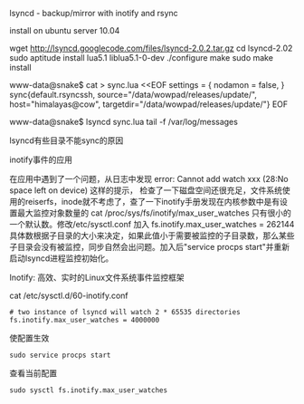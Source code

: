 lsyncd - backup/mirror with inotify and rsync

install on ubuntu server 10.04

wget http://lsyncd.googlecode.com/files/lsyncd-2.0.2.tar.gz
cd lsyncd-2.02
sudo aptitude install lua5.1 liblua5.1-0-dev
./configure
make
sudo make install


www-data@snake$ cat > sync.lua <<EOF
settings = {
        nodamon = false,
}
sync{default.rsyncssh, source="/data/wowpad/releases/update/", host="himalayas@cow", targetdir="/data/wowpad/releases/update/"}
EOF


www-data@snake$ lsyncd sync.lua
tail -f /var/log/messages


lsyncd有些目录不能sync的原因

inotify事件的应用

在应用中遇到了一个问题，从日志中发现 error: Cannot add watch xxx (28:No space left on device) 这样的提示， 检查了一下磁盘空间还很充足，文件系统使用的reiserfs，inode就不考虑了，查了一下inotify手册发现在内核参数中是有设置最大监控对象数量的 cat /proc/sys/fs/inotify/max_user_watches 只有很小的一个默认数。修改/etc/sysctl.conf 加入 fs.inotify.max_user_watches = 262144 具体数根据子目录的大小来决定，如果此值小于需要被监控的子目录数，那么某些子目录会没有被监控，同步自然会出问题。加入后"service procps start"并重新启动lsyncd进程监控初始化。

Inotify: 高效、实时的Linux文件系统事件监控框架

cat /etc/sysctl.d/60-inotify.conf 

	# two instance of lsyncd will watch 2 * 65535 directories
	fs.inotify.max_user_watches = 4000000

使配置生效

	sudo service procps start

查看当前配置

	sudo sysctl fs.inotify.max_user_watches
